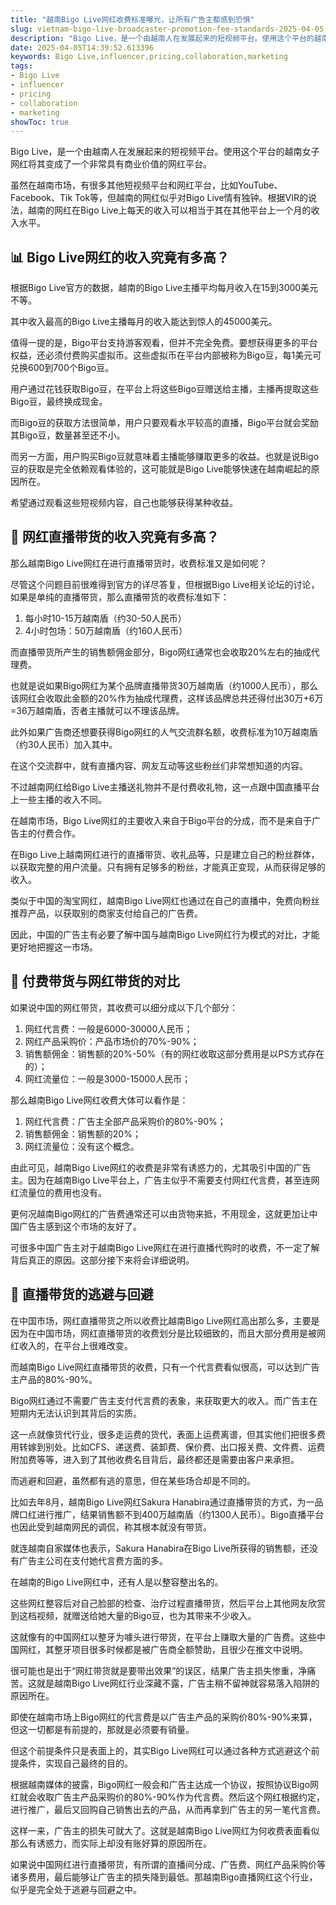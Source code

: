 ```yaml
---
title: "越南Bigo Live网红收费标准曝光，让所有广告主都感到恐惧"
slug: vietnam-bigo-live-broadcaster-promotion-fee-standards-2025-04-05
description: "Bigo Live，是一个由越南人在发展起来的短视频平台。使用这个平台的越南女子网红将其变成了一个非常具有商业价值的网红平台。"
date: 2025-04-05T14:39:52.613396
keywords: Bigo Live,influencer,pricing,collaboration,marketing
tags:
- Bigo Live
- influencer
- pricing
- collaboration
- marketing
showToc: true
---
```


Bigo Live，是一个由越南人在发展起来的短视频平台。使用这个平台的越南女子网红将其变成了一个非常具有商业价值的网红平台。

虽然在越南市场，有很多其他短视频平台和网红平台，比如YouTube、Facebook、Tik Tok等，但越南的网红似乎对Bigo Live情有独钟。根据VIR的说法，越南的网红在Bigo Live上每天的收入可以相当于其在其他平台上一个月的收入水平。


## 📊 Bigo Live网红的收入究竟有多高？

根据Bigo Live官方的数据，越南的Bigo Live主播平均每月收入在15到3000美元不等。

其中收入最高的Bigo Live主播每月的收入能达到惊人的45000美元。

值得一提的是，Bigo平台支持游客观看，但并不完全免费。要想获得更多的平台权益，还必须付费购买虚拟币。这些虚拟币在平台内部被称为Bigo豆，每1美元可兑换600到700个Bigo豆。

用户通过花钱获取Bigo豆，在平台上将这些Bigo豆赠送给主播，主播再提取这些Bigo豆，最终换成现金。

而Bigo豆的获取方法很简单，用户只要观看水平较高的直播，Bigo平台就会奖励其Bigo豆，数量甚至还不小。

而另一方面，用户购买Bigo豆就意味着主播能够赚取更多的收益。也就是说Bigo豆的获取是完全依赖观看体验的，这可能就是Bigo Live能够快速在越南崛起的原因所在。

希望通过观看这些短视频内容，自己也能够获得某种收益。


## 📢 网红直播带货的收入究竟有多高？

那么越南Bigo Live网红在进行直播带货时，收费标准又是如何呢？

尽管这个问题目前很难得到官方的详尽答复，但根据Bigo Live相关论坛的讨论，如果是单纯的直播带货，那么直播带货的收费标准如下：

1. 每小时10-15万越南盾（约30-50人民币）
2. 4小时包场：50万越南盾（约160人民币）

而直播带货所产生的销售额佣金部分，Bigo网红通常也会收取20%左右的抽成代理费。

也就是说如果Bigo网红为某个品牌直播带货30万越南盾（约1000人民币），那么该网红会收取此金额的20%作为抽成代理费，这样该品牌总共还得付出30万+6万=36万越南盾，否者主播就可以不理该品牌。

此外如果广告商还想要获得Bigo网红的人气交流群名额，收费标准为10万越南盾（约30人民币）加入其中。

在这个交流群中，就有直播内容、网友互动等这些粉丝们非常想知道的内容。

不过越南网红给Bigo Live主播送礼物并不是付费收礼物，这一点跟中国直播平台上一些主播的收入不同。

在越南市场，Bigo Live网红的主要收入来自于Bigo平台的分成，而不是来自于广告主的付费合作。

在Bigo Live上越南网红进行的直播带货、收礼品等，只是建立自己的粉丝群体，以获取完整的用户流量。只有拥有足够多的粉丝，才能真正变现，从而获得足够的收入。

类似于中国的淘宝网红，越南Bigo Live网红也通过在自己的直播中，免费向粉丝推荐产品，以获取别的商家支付给自己的广告费。

因此，中国的广告主有必要了解中国与越南Bigo Live网红行为模式的对比，才能更好地把握这一市场。


## 📢 付费带货与网红带货的对比

如果说中国的网红带货，其收费可以细分成以下几个部分：

1. 网红代言费：一般是6000-30000人民币；
2. 网红产品采购价：产品市场价的70%-90%；
3. 销售额佣金：销售额的20%-50%（有的网红收取这部分费用是以PS方式存在的）；
4. 网红流量位：一般是3000-15000人民币；

那么越南Bigo Live网红收费大体可以看作是：

1. 网红代言费：广告主全部产品采购价的80%-90%；
2. 销售额佣金：销售额的20%；
3. 网红流量位：没有这个概念。

由此可见，越南Bigo Live网红的收费是非常有诱惑力的，尤其吸引中国的广告主。因为在越南Bigo Live平台上，广告主似乎不需要支付网红代言费，甚至连网红流量位的费用也没有。

更何况越南Bigo网红的广告费通常还可以由货物来抵，不用现金，这就更加让中国广告主感到这个市场的友好了。

可很多中国广告主对于越南Bigo Live网红在进行直播代购时的收费，不一定了解背后真正的原因。这部分接下来将会详细说明。


## 📢 直播带货的逃避与回避

在中国市场，网红直播带货之所以收费比越南Bigo Live网红高出那么多，主要是因为在中国市场，网红直播带货的收费划分是比较细致的，而且大部分费用是被网红收入的，在平台上很难改变。

而越南Bigo Live网红直播带货的收费，只有一个代言费看似很高，可以达到广告主产品的80%-90%。

Bigo网红通过不需要广告主支付代言费的表象，来获取更大的收入。而广告主在短期内无法认识到其背后的实质。

这一点就像货代行业，很多走运费的货代，表面上运费离谱，但其实他们把很多费用转嫁到别处。比如CFS、递送费、装卸费、保价费、出口报关费、文件费、运费附加费等等，进入到了其他收费名目背后，最终都还是需要由客户来承担。

而逃避和回避，虽然都有逃的意思，但在某些场合却是不同的。

比如去年8月，越南Bigo Live网红Sakura Hanabira通过直播带货的方式，为一品牌口红进行推广，结果销售额不到400万越南盾（约1300人民币）。Bigo直播平台也因此受到越南网民的调侃，称其根本就没有带货。

就连越南自家媒体也表示，Sakura Hanabira在Bigo Live所获得的销售额，还没有广告主公司在支付她代言费方面的多。

在越南的Bigo Live网红中，还有人是以整容整出名的。

这些网红整容后对自己脸部的检查、治疗过程直播带货，然后平台上其他网友欣赏到这档视频，就赠送给她大量的Bigo豆，也为其带来不少收入。

这就像有的中国网红以整牙为噱头进行带货，在平台上赚取大量的广告费。这些中国网红，其整牙项目很多时候都是被广告商全额赞助，且很少在推文中说明。

很可能也是出于“网红带货就是要带出效果”的误区，结果广告主损失惨重，净痛苦。这就是越南Bigo Live网红行业深藏不露，广告主稍不留神就容易落入陷阱的原因所在。

即使在越南市场上Bigo网红的代言费是以广告主产品的采购价80%-90%来算，但这一切都是有前提的，那就是必须要有销量。

但这个前提条件只是表面上的，其实Bigo Live网红可以通过各种方式逃避这个前提条件，实现自己最终的目的。

根据越南媒体的披露，Bigo网红一般会和广告主达成一个协议，按照协议Bigo网红就会收取广告主产品采购价的80%-90%作为代言费。然后这个网红根据约定，进行推广，最后又回购自己销售出去的产品，从而再拿到广告主的另一笔代言费。

这样一来，广告主的损失可就大了。这就是越南Bigo Live网红为何收费表面看似那么有诱惑力，而实际上却没有账好算的原因所在。

如果说中国网红进行直播带货，有所谓的直播间分成、广告费、网红产品采购价等诸多费用，最后能够让广告主的损失降到最低。那越南Bigo直播网红这个行业，似乎是完全处于逃避与回避之中。